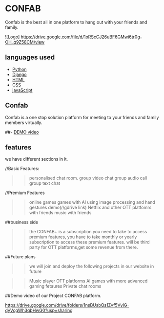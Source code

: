 
# CONFAB

Confab is the best all in one platform to hang out with your friends and family.


![Logo] https://drive.google.com/file/d/1oRScCJ26uBF6GMwi6tr0g-OH_q9Z58CM/view 


## languages used

 - [Python](https://www.python.org/)
 - [Django ](https://en.wikipedia.org/wiki/Django_(web_framework))
 - [HTML](https://bulldogjob.com/news/449-how-to-write-a-good-readme-for-your-github-project)
 - [CSS](https://en.wikipedia.org/wiki/CSS)
 - [javaScript](https://en.wikipedia.org/wiki/JavaScript)

## Confab

Confab is a one stop solution platform for meeting to your friends and family members virtually. 

##- [DEMO video](Gdrive//)

## features

we have different sections in it.

//Basic Features:
>>personalised chat room.
>>group video chat
>>group audio call
>>group text chat

//Premium Features
>>online games 
>>games with AI using image processing and hand gestures
demo(//gdrive link)
>>Netflix and other OTT platfomrs with friends
>>music with friends


##business side
>>the CONFAB+ is a subscription you need to take to access premium features,
you have to take monthly or yearly subscription to access these premium features.
>>will be third party for OTT platforms,get some revenue from there.
 
##Future plans
>>we will join and deploy the following projects in our website in future 

>>Music player
>>OTT platforms
>>AI games with more advanced gaming fetaures
>>Private  chat rooms

##Demo video of our Project CONFAB platform.

https://drive.google.com/drive/folders/1nsBUsbQs1Zvf5VyIG-dyVcgWh3qbHwG0?usp=sharing
